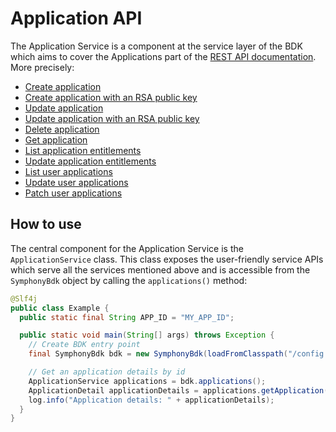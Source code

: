 # Application API

The Application Service is a component at the service layer of the BDK which aims to cover the Applications part of the [REST API documentation](https://developers.symphony.com/restapi/reference).
More precisely:
* [Create application](https://developers.symphony.com/restapi/reference#create-app)
* [Create application with an RSA public key](https://developers.symphony.com/restapi/reference#create-application-with-an-rsa-public-key)
* [Update application](https://developers.symphony.com/restapi/reference#update-application)
* [Update application with an RSA public key](https://developers.symphony.com/restapi/reference#update-application-with-an-rsa-public-key)
* [Delete application](https://developers.symphony.com/restapi/reference#delete-application)
* [Get application](https://developers.symphony.com/restapi/reference#get-application)
* [List application entitlements](https://developers.symphony.com/restapi/reference#list-app-entitlements)
* [Update application entitlements](https://developers.symphony.com/restapi/reference#update-application-entitlements)
* [List user applications](https://developers.symphony.com/restapi/reference#user-apps)
* [Update user applications](https://developers.symphony.com/restapi/reference#update-user-apps)
* [Patch user applications](https://developers.symphony.com/restapi/reference/partial-update-user-apps)


## How to use
The central component for the Application Service is the `ApplicationService` class.
This class exposes the user-friendly service APIs which serve all the services mentioned above
and is accessible from the `SymphonyBdk` object by calling the `applications()` method:
```java
@Slf4j
public class Example {
  public static final String APP_ID = "MY_APP_ID";

  public static void main(String[] args) throws Exception {
    // Create BDK entry point
    final SymphonyBdk bdk = new SymphonyBdk(loadFromClasspath("/config.yaml"));

    // Get an application details by id
    ApplicationService applications = bdk.applications();
    ApplicationDetail applicationDetails = applications.getApplication(APP_ID);
    log.info("Application details: " + applicationDetails);
  }
}
```
